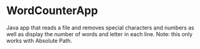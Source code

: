 # WordCounterApp
Java app that reads a file and removes special characters and numbers as well as display the number of words and letter in each line.
Note: this only works with Absolute Path.
